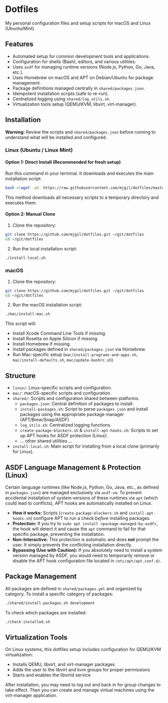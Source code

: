 # Dotfiles

My personal configuration files and setup scripts for macOS and Linux (Ubuntu/Mint).

## Features

- Automated setup for common development tools and applications.
- Configuration for shells (Bash), editors, and various utilities.
- Uses `asdf` for managing runtime versions (Node.js, Python, Go, Java, etc.).
- Uses Homebrew on macOS and APT on Debian/Ubuntu for package management.
- Package definitions managed centrally in `shared/packages.json`.
- Idempotent installation scripts (safe to re-run).
- Centralized logging using `shared/log_utils.sh`.
- Virtualization tools setup (QEMU/KVM, libvirt, virt-manager).

## Installation

**Warning:** Review the scripts and `shared/packages.json` before running to understand what will be installed and configured.

### Linux (Ubuntu / Linux Mint)

#### Option 1: Direct Install (Recommended for fresh setup)

Run this command in your terminal. It downloads and executes the main installation script:

```bash
bash <(wget -qO- https://raw.githubusercontent.com/mjgil/dotfiles/master/linux/install.sh)
```

This method downloads all necessary scripts to a temporary directory and executes them.

#### Option 2: Manual Clone

1. Clone the repository:

```bash
git clone https://github.com/mjgil/dotfiles.git ~/git/dotfiles
cd ~/git/dotfiles
```

2. Run the local installation script:

```bash
./install-local.sh
```

### macOS

1. Clone the repository:

```bash
git clone https://github.com/mjgil/dotfiles.git ~/git/dotfiles
cd ~/git/dotfiles
```

2. Run the macOS installation script:

```bash
./mac/install-mac.sh
```

This script will:
- Install Xcode Command Line Tools if missing.
- Install Rosetta on Apple Silicon if missing.
- Install Homebrew if missing.
- Install packages defined in `shared/packages.json` via Homebrew.
- Run Mac-specific setup (`mac/install-programs-and-apps.sh`, `mac/install-defaults.sh`, `mac/update-bashrc.sh`).

## Structure

- `linux/`: Linux-specific scripts and configuration.
- `mac/`: macOS-specific scripts and configuration.
- `shared/`: Scripts and configuration shared between platforms.
  * `packages.json`: Central definition of packages to install.
  * `install-packages.sh`: Script to parse `packages.json` and install packages using the appropriate package manager (APT/Brew/Snap/ASDF).
  * `log_utils.sh`: Centralized logging functions.
  * `create-package-blockers.sh` & `install-apt-hooks.sh`: Scripts to set up APT hooks for ASDF protection (Linux).
  * ... other shared utilities ...
- `install-local.sh`: Main script for installing from a local clone (primarily for Linux).

## ASDF Language Management & Protection (Linux)

Certain language runtimes (like Node.js, Python, Go, Java, etc., as defined in `packages.json`) are managed exclusively via `asdf-vm`. To prevent accidental installation of system versions of these runtimes via `apt` (which could lead to conflicts), APT hooks are automatically installed on Linux.

*   **How it works:** Scripts (`create-package-blockers.sh` and `install-apt-hooks.sh`) configure APT to run a check *before* installing packages.
*   **Protection:** If you try to `sudo apt install <package-managed-by-asdf>`, the hook will detect it and cause the `apt` command to fail for that specific package, preventing the installation.
*   **Non-Interactive:** This protection is automatic and does **not** prompt the user. It simply prevents the conflicting installation directly.
*   **Bypassing (Use with Caution):** If you absolutely need to install a system version managed by ASDF, you would need to temporarily remove or disable the APT hook configuration file located in `/etc/apt/apt.conf.d/`.

## Package Management

All packages are defined in `shared/packages.yml` and organized by category. To install a specific category of packages:

```bash
./shared/install-packages.sh development
```

To check which packages are installed:

```bash
./check-installed.sh
```

## Virtualization Tools

On Linux systems, this dotfiles setup includes configuration for QEMU/KVM virtualization:

- Installs QEMU, libvirt, and virt-manager packages
- Adds the user to the libvirt and kvm groups for proper permissions
- Starts and enables the libvirtd service

After installation, you may need to log out and back in for group changes to take effect. Then you can create and manage virtual machines using the virt-manager application.